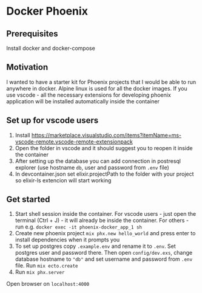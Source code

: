 # Docker Phoenix

## Prerequisites
Install docker and docker-compose

## Motivation
I wanted to have a starter kit for Phoenix projects that I would be able to run anywhere in docker.
Alpine linux is used for all the docker images.
If you use vscode - all the necessary extensions for developing phoenix application will be installed automatically inside the container

## Set up for vscode users

1. Install https://marketplace.visualstudio.com/items?itemName=ms-vscode-remote.vscode-remote-extensionpack
2. Open the folder in vscode and it should suggest you to reopen it inside the container
3. After setting up the database you can add connection in postresql explorer (use hostname `db`, user and password from `.env` file)
4. In devcontainer.json set elixir.projectPath to the folder with your project so elixir-ls extencion will start working 

## Get started
1. Start shell session inside the container. For vscode users - just open the terminal (Ctrl + J) - it will already be inside the container. For others - run e.g. `docker exec -it phoenix-docker_app_1 sh`
2. Create new phoenix project `mix phx.new hello_world` and press enter to install dependencies when it prompts you
3. To set up postgres copy `.example.env` and rename it to `.env`. Set postgres user and password there.
Then open `config/dev.exs`, change database hostname to `"db"` and set username and password from `.env` file. Run `mix ecto.create`
5. Run `mix phx.server`

Open browser on `localhost:4000`
